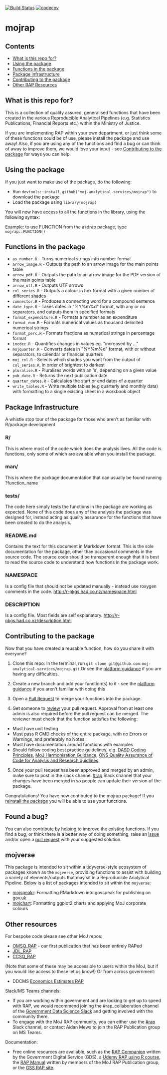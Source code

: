 [![Build Status](https://travis-ci.org/moj-analytical-services/mojrap.svg?branch=master)](https://travis-ci.org/moj-analytical-services/mojrap)
[![codecov](https://codecov.io/gh/moj-analytical-services/mojrap/branch/master/graph/badge.svg?token=nfotff9dv0)](https://codecov.io/gh/moj-analytical-services/mojrap)

# mojrap


## Contents
* [What is this repo for?](#what-is-this-repo-for)
* [Using the package](#using-the-package)
* [Functions in the package](#functions-in-the-package)
* [Package infrastructure](#package-infrastructure)
* [Contributing to the package](#contributing-to-the-package)
* [Other RAP Resources](#other-resources)

## What is this repo for?

This is a collection of quality assured, generalised functions that have been created in the various Reproducible Analytical Pipelines (e.g. Statistics Publications, Financial Reports etc.) within the Ministry of Justice. 

If you are implementing RAP within your own department, or just think some of these functions could be of use, please install the package and use away! Also, if you are using any of the functions and find a bug or can think of away to improve them, we would love your input - see [Contributing to the package](#contributing-to-the-package) for ways you can help.

## Using the package

If you just want to make use of the package, do the following:

* Run `devtools::install_github("moj-analytical-services/mojrap")` to download the package
* Load the package using `library(mojrap)`

You will now have access to all the functions in the library, using the following syntax:

Example: to use FUNCTION from the asdrap package, type `mojrap::FUNCTION()`

## Functions in the package

* `as_number.R` - Turns numerical strings into number format
* `arrow_image.R` - Outputs the path to an arrow image for the main points table
* `arrow_pdf.R` - Outputs the path to an arrow image for the PDF version of the main points table
* `arrow_utf.R` - Outputs UTF arrows
* `col_series.R` - Outputs a colour in hex format with a given number of different shades
* `connector.R` - Produces a connecting word for a compound sentence
* `date_type.R` - Takes dates in "%Y%m%d" format, with any or no separators, and outputs them in specified formats
* `format_expenditure.R` - Formats a number as an expenditure
* `format_num.R` - Formats numerical values as thousand delimited numerical strings
* `format_perc.R` - Formats fractions as numerical strings in percentage format
* `incdec.R` - Quantifies changes in values eg. "increased by ..."
* `mojquarter.R` - Converts dates in "%Y%m%d" format, with or without separators, to calendar or financial quarters
* `moj_col.R` - Selects which shades you want from the output of `col_series.R`, in order of brightest to darkest
* `pluralise.R` - Pluralises words with an 's', depending on a given value
* `pub_date.R` - Returns the next publication date
* `quarter_dates.R` - Calculates the start or end dates of a quarter
* `write_tables.R` - Write multiple tables (e.g quarterly and monthly data) with formatting to a single existing sheet in a workbook object

## Package Infrastructure
A whistle stop tour of the package for those who aren't as familiar with R/package development 

### R/
This is where most of the code which does the analysis lives. All the code is functions, only some of which are avaiable when you install the package.

### man/
This is where the package documentation that can usually be found running ?function_name 

### tests/
The code here simply tests the functions in the package are working as expected. None of this code does any of the analysis the package was designed for, instead acting as quality assurance for the functions that have been created to do the analysis.

### README.md
Contains the text for this document in Markdown format. This is the sole documentation for the package, other than occasional comments in the source code. The source code should be transparent enough that it is best to read the source code to understand how functions in the package work.

### NAMESPACE
Is a config file that should not be updated manually - instead use roxygen comments in the code. http://r-pkgs.had.co.nz/namespace.html

### DESCRIPTION
Is a config file. Most fields are self explanatory. http://r-pkgs.had.co.nz/description.html

## Contributing to the package

Now that you have created a reusable function, how do you share it with everyone?

1) Clone this repo:
In the terminal, run `git clone git@github.com:moj-analytical-services/mojrap.git`
Or see the [platform guidance](https://user-guidance.services.alpha.mojanalytics.xyz/github.html#r-studio) if you are having any difficulties.

2) Create a new branch and add your function(s) to it - see the [platform guidance](https://user-guidance.services.alpha.mojanalytics.xyz/github.html#working-on-a-branch) if you aren't familiar with doing this

3) Open a [Pull Request](https://help.github.com/articles/creating-a-pull-request/) to merge your functions into the package. 

4) Get someone to [review](https://help.github.com/articles/about-pull-request-reviews/) your pull request. Approval from at least one admin is also required before the pull request can be merged. The reviewer must check that the function satisfies the following:
* Must have unit testing
* Must pass R CMD checks of the entire package, with no Errors or Warnings, and preferably no Notes.
* Must have documentation around functions with examples
* Should follow coding best practice guidelines, e.g. [DASD Coding Principles](https://moj-analytical-services.github.io/our-coding-standards/), [MoJ Harmonisation Guidance](https://moj-analytical-services.github.io/harmonisation-guidance/), [ONS Quality Assurance of Code for Analysis and Research guidlines](https://best-practice-and-impact.github.io/qa-of-code-guidance/intro.html). 

5) Once your pull request has been approved and merged by an admin, make sure to post in the slack channel [#rap](https://app.slack.com/client/T1PU1AP6D/C02DSC3Q4P6) Slack channel that your changes have been merged in so people can update their version of the package.

Congratulations! You have now contibuted to the mojrap package! If you [reinstall the package](#using-the-package) you will be able to use your functions.

## Found a bug?

You can also contribute by helping to improve the existing functions. If you find a bug, or think there is a better way of doing something, raise an [issue](https://github.com/moj-analytical-services/mojrap/issues) and/or open a [pull request](https://github.com/moj-analytical-services/mojrap/pulls) with your suggested solution.

## mojverse

This package is intended to sit within a tidyverse-style ecosystem of packages known as the `mojverse`, providing functions to assist with building a variety of elements/outputs that may sit in a Reproducible Analytical Pipeline. Below is a list of packages intended to sit within the `mojverse`:

* [mojspeakr](https://github.com/moj-analytical-services/mojspeakr): Formatting RMarkdown into govspeak for publishing on gov.uk
* [mojchart](https://github.com/moj-analytical-services/mojchart): Formatting ggplot2 charts and applying MoJ corporate colours

## Other resources

For bespoke code please see other MoJ repos:
* [OMSQ_RAP](https://github.com/moj-analytical-services/OMSQ_RAP) - our first publication that has been entirely RAPed
* [JDL_RAP](https://github.com/moj-analytical-services/JDL_RAP)
* [CCSQ_RAP](https://github.com/moj-analytical-services/CCSQ_RAP)

(Note that some of these may be accessible to users within the MoJ, but if you would like access to these let us know!)
Or from across government:
* DDCMS [Economics Estimates RAP](https://github.com/DCMSstats/eesectors)

Slack/MS Teams channels:
* If you are working within government and are looking to get up to speed with RAP, we would recommend joining the #rap_collaboration channel of the [Government Data Science Slack](https://govdatascience.slack.com/?redir=%2Fhome) and getting involved with the community there. 
*  To engage with the MoJ RAP community, you can either use the [#rap](https://app.slack.com/client/T1PU1AP6D/C02DSC3Q4P6) Slack channel, or contact Aidan Mews to join the RAP Publication group on MS Teams.

Documentation:
* Free online resources are available, such as the [RAP Companion](https://ukgovdatascience.github.io/rap_companion/) written by the Government Digital Service (GDS), a [Udemy RAP using R course](https://www.udemy.com/course/reproducible-analytical-pipelines/), the [RAP Manual](https://moj-analytical-services.github.io/rap-manual/index.html) written by members of the MoJ RAP Publication group, or the [GSS RAP site](https://gss.civilservice.gov.uk/reproducible-analytical-pipelines/).
